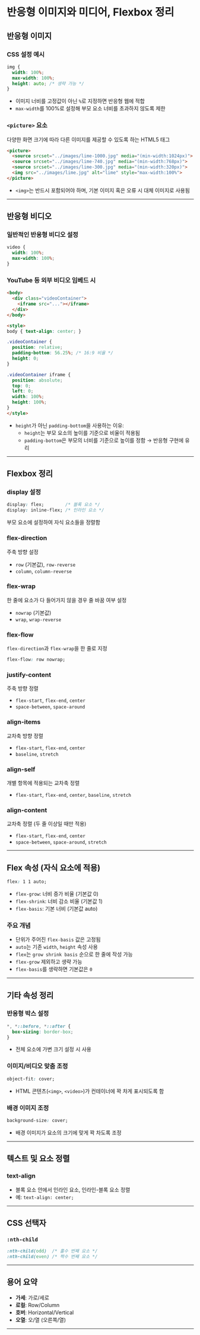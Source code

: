 # 반응형 이미지와 미디어, Flexbox 정리

## 반응형 이미지

### CSS 설정 예시
```css
img {
  width: 100%;
  max-width: 100%;
  height: auto; /* 생략 가능 */
}
```

- 이미지 너비를 고정값이 아닌 `%`로 지정하면 반응형 웹에 적합
- `max-width`를 100%로 설정해 부모 요소 너비를 초과하지 않도록 제한

### `<picture>` 요소
다양한 화면 크기에 따라 다른 이미지를 제공할 수 있도록 하는 HTML5 태그

```html
<picture>
  <source srcset="../images/lime-1000.jpg" media="(min-width:1024px)">
  <source srcset="../images/lime-740.jpg" media="(min-width:768px)">
  <source srcset="../images/lime-300.jpg" media="(min-width:320px)">
  <img src="../images/lime.jpg" alt="lime" style="max-width:100%">
</picture>
```

- `<img>`는 반드시 포함되어야 하며, 기본 이미지 혹은 오류 시 대체 이미지로 사용됨

---

## 반응형 비디오

### 일반적인 반응형 비디오 설정
```css
video {
  width: 100%;
  max-width: 100%;
}
```

### YouTube 등 외부 비디오 임베드 시
```html
<body>
  <div class="videoContainer">
    <iframe src="..."></iframe>
  </div>
</body>

<style>
body { text-align: center; }

.videoContainer {
  position: relative;
  padding-bottom: 56.25%; /* 16:9 비율 */
  height: 0;
}

.videoContainer iframe {
  position: absolute;
  top: 0;
  left: 0;
  width: 100%;
  height: 100%;
}
</style>
```

- `height`가 아닌 `padding-bottom`을 사용하는 이유:
  - `height`는 부모 요소의 높이를 기준으로 비율이 적용됨
  - `padding-bottom`은 부모의 너비를 기준으로 높이를 정함 → 반응형 구현에 유리

---

## Flexbox 정리

### display 설정
```css
display: flex;        /* 블록 요소 */
display: inline-flex; /* 인라인 요소 */
```

부모 요소에 설정하여 자식 요소들을 정렬함

### flex-direction
주축 방향 설정
- `row` (기본값), `row-reverse`
- `column`, `column-reverse`

### flex-wrap
한 줄에 요소가 다 들어가지 않을 경우 줄 바꿈 여부 설정
- `nowrap` (기본값)
- `wrap`, `wrap-reverse`

### flex-flow
`flex-direction`과 `flex-wrap`을 한 줄로 지정
```css
flex-flow: row nowrap;
```

### justify-content
주축 방향 정렬
- `flex-start`, `flex-end`, `center`
- `space-between`, `space-around`

### align-items
교차축 방향 정렬
- `flex-start`, `flex-end`, `center`
- `baseline`, `stretch`

### align-self
개별 항목에 적용되는 교차축 정렬
- `flex-start`, `flex-end`, `center`, `baseline`, `stretch`

### align-content
교차축 정렬 (두 줄 이상일 때만 적용)
- `flex-start`, `flex-end`, `center`
- `space-between`, `space-around`, `stretch`

---

## Flex 속성 (자식 요소에 적용)

```css
flex: 1 1 auto;
```
- `flex-grow`: 너비 증가 비율 (기본값 0)
- `flex-shrink`: 너비 감소 비율 (기본값 1)
- `flex-basis`: 기본 너비 (기본값 auto)

### 주요 개념
- 단위가 주어진 `flex-basis` 값은 고정됨
- `auto`는 기존 `width`, `height` 속성 사용
- `flex`는 `grow shrink basis` 순으로 한 줄에 작성 가능
- `flex-grow` 제외하고 생략 가능
- `flex-basis`를 생략하면 기본값은 `0`

---

## 기타 속성 정리

### 반응형 박스 설정
```css
*, *::before, *::after {
  box-sizing: border-box;
}
```

- 전체 요소에 가변 크기 설정 시 사용

### 이미지/비디오 맞춤 조정

```css
object-fit: cover;
```

- HTML 콘텐츠(`<img>`, `<video>`)가 컨테이너에 꽉 차게 표시되도록 함

### 배경 이미지 조정

```css
background-size: cover;
```

- 배경 이미지가 요소의 크기에 맞게 꽉 차도록 조정

---

## 텍스트 및 요소 정렬

### text-align
- 블록 요소 안에서 인라인 요소, 인라인-블록 요소 정렬
- 예: `text-align: center;`

---

## CSS 선택자

### `:nth-child`
```css
:nth-child(odd)  /* 홀수 번째 요소 */
:nth-child(even) /* 짝수 번째 요소 */
```

---

## 용어 요약

- **가세**: 가로/세로
- **로컬**: Row/Column
- **호버**: Horizontal/Vertical
- **오열**: 오/열 (오른쪽/열)

---
